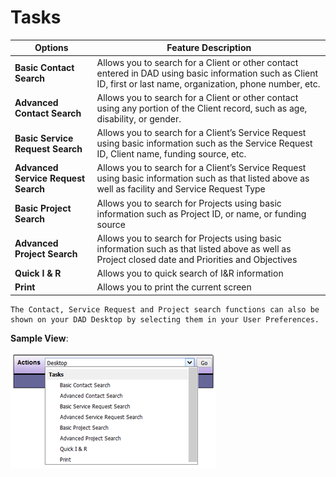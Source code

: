 # Tasks

| Options | Feature Description |
|---------|---------------------|
| **Basic Contact Search** | Allows you to search for a Client or other contact entered in DAD using basic information such as Client ID, first or last name, organization, phone number, etc. |
| **Advanced Contact Search** | Allows you to search for a Client or other contact using any portion of the Client record, such as age, disability, or gender. |
| **Basic Service Request Search** | Allows you to search for a Client’s Service Request using basic information such as the Service Request ID, Client name, funding source, etc. |
| **Advanced Service Request Search** | Allows you to search for a Client’s Service Request using basic information such as that listed above as well as facility and Service Request Type |
| **Basic Project Search** | Allows you to search for Projects using basic information such as Project ID, or name, or funding source |
| **Advanced Project Search** | Allows you to search for Projects using basic information such as that listed above as well as Project closed date and Priorities and Objectives |
| **Quick I & R** | Allows you to quick search of I&R information |
| **Print** | Allows you to print the current screen |

```admonish note
The Contact, Service Request and Project search functions can also be shown on your DAD Desktop by selecting them in your User Preferences.
```

**Sample View**:

![Task actions](images/tasks.png)